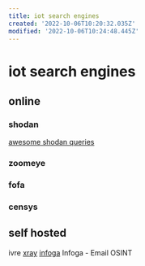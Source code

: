 ```yaml
---
title: iot search engines
created: '2022-10-06T10:20:32.035Z'
modified: '2022-10-06T10:24:48.445Z'
---
```


# iot search engines

## online
### shodan
[awesome shodan queries](https://github.com/jakejarvis/awesome-shodan-queries)
### zoomeye
### fofa
### censys

## self hosted
ivre
[xray](https://github.com/evilsocket/xray)
[infoga](https://github.com/m4ll0k/Infoga) Infoga - Email OSINT

